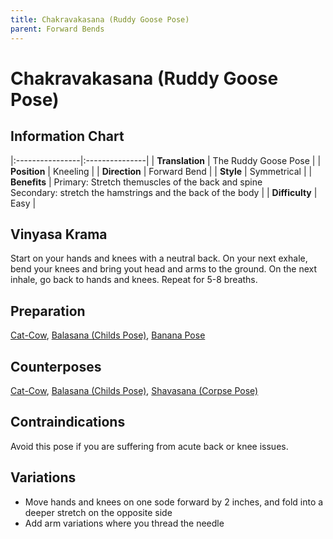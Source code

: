 ```yaml
---
title: Chakravakasana (Ruddy Goose Pose)
parent: Forward Bends
---
```


# Chakravakasana (Ruddy Goose Pose)

## Information Chart

|:----------------|:---------------|
| **Translation** | The Ruddy Goose Pose   |
| **Position**    | Kneeling |
| **Direction**   | Forward Bend   |
| **Style**       | Symmetrical   |
| **Benefits**    | Primary: Stretch themuscles of the back and spine <br> Secondary: stretch the hamstrings and the back of the body   |
| **Difficulty**  |  Easy                                      | 


## Vinyasa Krama 
Start on your hands and knees with a neutral back. On your next exhale, bend your knees and bring yout head and arms to the ground. On the next inhale, go back to hands and knees. Repeat for 5-8 breaths. 

## Preparation 
[Cat-Cow](), [Balasana (Childs Pose)](), [Banana Pose]()

## Counterposes
[Cat-Cow](), [Balasana (Childs Pose)](), [Shavasana (Corpse Pose)]()

## Contraindications
Avoid this pose if you are suffering from acute back or knee issues. 

## Variations
- Move hands and knees on one sode forward by 2 inches, and fold into a deeper stretch on the opposite side
- Add arm variations where you thread the needle


